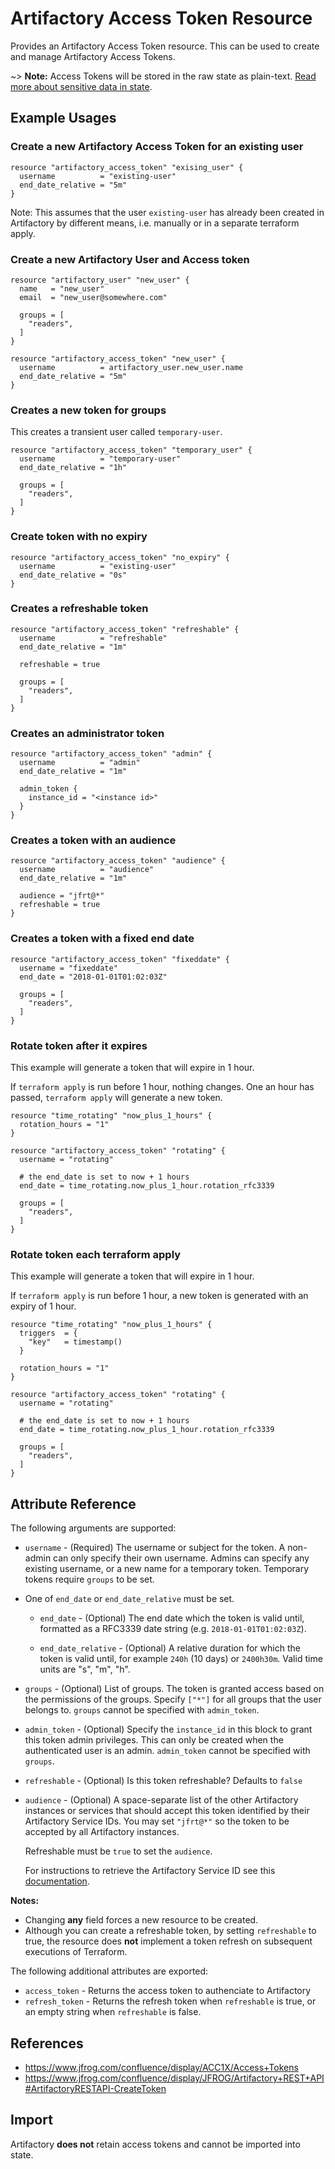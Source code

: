 # Artifactory Access Token Resource

Provides an Artifactory Access Token resource. This can be used to create and manage Artifactory Access Tokens.

~> **Note:** Access Tokens will be stored in the raw state as plain-text. [Read more about sensitive data in
state](https://www.terraform.io/docs/state/sensitive-data.html).


## Example Usages
### Create a new Artifactory Access Token for an existing user

```hcl
resource "artifactory_access_token" "exising_user" {
  username          = "existing-user"
  end_date_relative = "5m"
}
```

Note: This assumes that the user `existing-user` has already been created in Artifactory by different means, i.e. manually or in a separate terraform apply.

### Create a new Artifactory User and Access token
```hcl
resource "artifactory_user" "new_user" {
  name   = "new_user"
  email  = "new_user@somewhere.com"

  groups = [
    "readers",
  ]
}

resource "artifactory_access_token" "new_user" {
  username          = artifactory_user.new_user.name
  end_date_relative = "5m"
}
```

### Creates a new token for groups
This creates a transient user called `temporary-user`.
```hcl
resource "artifactory_access_token" "temporary_user" {
  username          = "temporary-user"
  end_date_relative = "1h"

  groups = [
    "readers",
  ]
}
```

### Create token with no expiry
```hcl
resource "artifactory_access_token" "no_expiry" {
  username          = "existing-user"
  end_date_relative = "0s"
}
```

### Creates a refreshable token
```hcl
resource "artifactory_access_token" "refreshable" {
  username          = "refreshable"
  end_date_relative = "1m"

  refreshable = true

  groups = [
    "readers",
  ]
}
```

### Creates an administrator token
```hcl
resource "artifactory_access_token" "admin" {
  username          = "admin"
  end_date_relative = "1m"

  admin_token {
    instance_id = "<instance id>"
  }
}
```

### Creates a token with an audience
```hcl
resource "artifactory_access_token" "audience" {
  username          = "audience"
  end_date_relative = "1m"

  audience = "jfrt@*"
  refreshable = true
}
```

### Creates a token with a fixed end date
```hcl
resource "artifactory_access_token" "fixeddate" {
  username = "fixeddate"
  end_date = "2018-01-01T01:02:03Z"

  groups = [
    "readers",
  ]
}
```

### Rotate token after it expires
This example will generate a token that will expire in 1 hour.

If `terraform apply` is run before 1 hour, nothing changes.
One an hour has passed, `terraform apply` will generate a new token.

```hcl
resource "time_rotating" "now_plus_1_hours" {
  rotation_hours = "1"
}

resource "artifactory_access_token" "rotating" {
  username = "rotating"

  # the end_date is set to now + 1 hours
  end_date = time_rotating.now_plus_1_hour.rotation_rfc3339

  groups = [
    "readers",
  ]
}
```

### Rotate token each terraform apply
This example will generate a token that will expire in 1 hour.

If `terraform apply` is run before 1 hour, a new token is generated with an expiry of 1 hour.

```hcl
resource "time_rotating" "now_plus_1_hours" {
  triggers  = {
    "key"   = timestamp()
  }

  rotation_hours = "1"
}

resource "artifactory_access_token" "rotating" {
  username = "rotating"

  # the end_date is set to now + 1 hours
  end_date = time_rotating.now_plus_1_hour.rotation_rfc3339

  groups = [
    "readers",
  ]
}
```

## Attribute Reference

The following arguments are supported:

* `username` - (Required) The username or subject for the token. A non-admin can only specify their own username. Admins can specify any existing username, or a new name for a temporary token. Temporary tokens require `groups` to be set.

* One of `end_date` or `end_date_relative` must be set.

    * `end_date` - (Optional) The end date which the token is valid until, formatted as a RFC3339 date string (e.g. `2018-01-01T01:02:03Z`).

    * `end_date_relative` - (Optional) A relative duration for which the token is valid until, for example `240h` (10 days) or `2400h30m`. Valid time units are "s", "m", "h".

* `groups` - (Optional) List of groups. The token is granted access based on the permissions of the groups. Specify `["*"]` for all groups that the user belongs to. `groups` cannot be specified with `admin_token`.
* `admin_token` - (Optional) Specify the `instance_id` in this block to grant this token admin privileges. This can only be created when the authenticated user is an admin. `admin_token` cannot be specified with `groups`.
* `refreshable` - (Optional) Is this token refreshable? Defaults to `false`
* `audience` - (Optional) A space-separate list of the other Artifactory instances or services that should accept this token identified by their Artifactory Service IDs. You may set `"jfrt@*"` so the token to be accepted by all Artifactory instances.

  Refreshable must be `true` to set the `audience`. 
    
    For instructions to retrieve the Artifactory Service ID see this [documentation](https://www.jfrog.com/confluence/display/JFROG/Artifactory+REST+API#ArtifactoryRESTAPI-GetServiceID).

**Notes:**
- Changing **any** field forces a new resource to be created.
- Although you can create a refreshable token, by setting `refreshable` to true, the resource does **not** implement a token refresh on subsequent executions of Terraform.

The following additional attributes are exported:

* `access_token` - Returns the access token to authenciate to Artifactory
* `refresh_token` - Returns the refresh token when `refreshable` is true, or an empty string when `refreshable` is false.

## References

- https://www.jfrog.com/confluence/display/ACC1X/Access+Tokens
- https://www.jfrog.com/confluence/display/JFROG/Artifactory+REST+API#ArtifactoryRESTAPI-CreateToken

## Import

Artifactory **does not** retain access tokens and cannot be imported into state.
